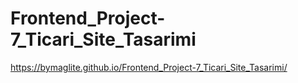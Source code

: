 # Frontend_Project-7_Ticari_Site_Tasarimi
https://bymaglite.github.io/Frontend_Project-7_Ticari_Site_Tasarimi/
